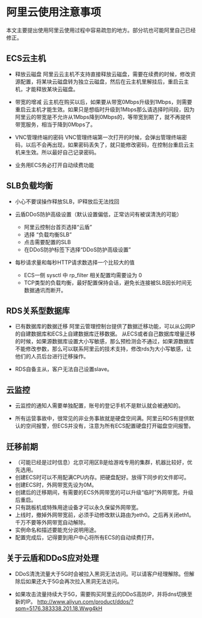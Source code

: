 # 阿里云使用注意事项

本文主要提出使用阿里云使用过程中容易疏忽的地方。部分坑也可能阿里自己已经修正。

## ECS云主机
* 释放云磁盘
	阿里云云主机不支持直接释放云磁盘，需要在续费的时候，修改资源配置，将某块云磁盘转为独立云磁盘，然后在云主机里解挂后，重启云主机，才能释放某块云磁盘。

* 带宽的增减
	云主机在购买以后，如果要从带宽0Mbps升级到1Mbps，则需要重启云主机才能生效。如果只是想临时升级到1Mbps那么请选择时间段，因为阿里云的带宽是不允许从1Mbps降到0Mbps的，等带宽到期了，就不再提供带宽服务，相当于降到0Mbps了。

* VNC管理终端的密码
	VNC管理终端第一次打开的时候，会弹出管理终端密码，以后不会再出现，如果密码丢失了，就只能修改密码，在控制台重启云主机来生效。所以最好自己记录密码。

* 业务用ECS务必打开自动续费功能

## SLB负载均衡
* 小心不要误操作释放SLB，IP释放后无法找回

* 云盾DDoS防护高级设置（默认设置偏低，正常访问有被误清洗的可能）
	* 阿里云控制台首页选择“云盾”
	* 选择 “负载均衡SLB”
	* 点击需要配置的SLB
	* 在DDoS防护标签下选择“DDoS防护高级设置”

* 每秒请求量和每秒HTTP请求数选择一个比较大的值
	* ECS一侧 sysctl 中 rp_filter 相关配置均需要设为 0
	* TCP类型的负载均衡，最好配置保持会话，避免长连接被SLB因长时间无数据通讯而断开。

## RDS关系型数据库
* 已有数据库的数据迁移
	阿里云管理控制台提供了数据迁移功能，可以从公网IP的自建数据库和ECS上自建数据库迁移数据。
	从ECS或者自己数据库增量迁移的时候，如果源数据库设置大小写敏感，那么预检测会不通过，如果源数据库不能修改参数，那么可以联系阿里云的技术支持，修改rds为大小写敏感，让他们的人员后台进行迁移操作。

* RDS自备主从，客户无法自己设置slave。

## 云监控
* 云监控的通知人需要单独配置，账号的登记手机不是默认就会被通知的。

* 所有运营事故中，很常见的非业务事故就是硬盘空间满。阿里云RDS有提供默认的空间报警，但ECS并没有，注意为所有ECS配置硬盘打开磁盘空间报警。


## 迁移前期

* （可能已经是过时信息）北京可用区B是给游戏专用的集群，机器比较好，优先选用。
* 创建ECS时可以不用配满CPU内存。把硬盘配好。放得下同步的文件即可。
* 创建ECS时，外网带宽先设为0M。
* 创建后的迁移期间，有需要的ECS外网带宽的可以升级“临时”外网带宽。升级后重启。
* 只有跳板机或特殊用途设备才可以永久保留外网带宽。
* 上线时，撤掉外网带宽前，必须手动修改默认路由为eth0。之后再关闭eth1。 千万不要等外网带宽自动解除。
* 实例命名和描述要能充分说明用途。
* 配置完成后，记得要到用户中心将所有ECS的自动续费打开。

## 关于云盾和DDoS应对处理

* DDoS清洗流量大于5G时会被拉入黑洞无法访问。可以请客户经理解除。但解除后如果还大于5G会再次拉入黑洞无法访问。

* 如果攻击流量持续大于5G，需要购买阿里云的DDoS高防IP，并将dns切换至新的IP。 http://www.aliyun.com/product/ddos/?spm=5176.383338.201.18.Wwg4kH
